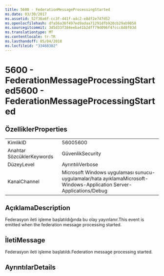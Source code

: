 ```yaml
---
title: 5600 - FederationMessageProcessingStarted
ms.date: 03/30/2017
ms.assetid: 52f36a6f-cc3f-441f-a4c2-e8df2e747d52
ms.openlocfilehash: dfa56a36f497ed9adaa71291dfb920cb29ab9858
ms.sourcegitcommit: 3d5d33f384eeba41b2dff79d096f47ccc8d8f03d
ms.translationtype: MT
ms.contentlocale: tr-TR
ms.lasthandoff: 05/04/2018
ms.locfileid: "33468302"
---
```

# <a name="5600---federationmessageprocessingstarted"></a><span data-ttu-id="0161a-102">5600 - FederationMessageProcessingStarted</span><span class="sxs-lookup"><span data-stu-id="0161a-102">5600 - FederationMessageProcessingStarted</span></span>
## <a name="properties"></a><span data-ttu-id="0161a-103">Özellikler</span><span class="sxs-lookup"><span data-stu-id="0161a-103">Properties</span></span>  
  
|||  
|-|-|  
|<span data-ttu-id="0161a-104">Kimlik</span><span class="sxs-lookup"><span data-stu-id="0161a-104">ID</span></span>|<span data-ttu-id="0161a-105">5600</span><span class="sxs-lookup"><span data-stu-id="0161a-105">5600</span></span>|  
|<span data-ttu-id="0161a-106">Anahtar Sözcükler</span><span class="sxs-lookup"><span data-stu-id="0161a-106">Keywords</span></span>|<span data-ttu-id="0161a-107">Güvenlik</span><span class="sxs-lookup"><span data-stu-id="0161a-107">Security</span></span>|  
|<span data-ttu-id="0161a-108">Düzey</span><span class="sxs-lookup"><span data-stu-id="0161a-108">Level</span></span>|<span data-ttu-id="0161a-109">Ayrıntılı</span><span class="sxs-lookup"><span data-stu-id="0161a-109">Verbose</span></span>|  
|<span data-ttu-id="0161a-110">Kanal</span><span class="sxs-lookup"><span data-stu-id="0161a-110">Channel</span></span>|<span data-ttu-id="0161a-111">Microsoft Windows uygulaması sunucu-uygulamalar/hata ayıklama</span><span class="sxs-lookup"><span data-stu-id="0161a-111">Microsoft-Windows-Application Server-Applications/Debug</span></span>|  
  
## <a name="description"></a><span data-ttu-id="0161a-112">Açıklama</span><span class="sxs-lookup"><span data-stu-id="0161a-112">Description</span></span>  
 <span data-ttu-id="0161a-113">Federasyon ileti işleme başlatıldığında bu olay yayınlanır.</span><span class="sxs-lookup"><span data-stu-id="0161a-113">This event is emitted when the federation message processing started.</span></span>  
  
## <a name="message"></a><span data-ttu-id="0161a-114">İleti</span><span class="sxs-lookup"><span data-stu-id="0161a-114">Message</span></span>  
 <span data-ttu-id="0161a-115">Federasyon ileti işleme başlatıldı.</span><span class="sxs-lookup"><span data-stu-id="0161a-115">Federation message processing started.</span></span>  
  
## <a name="details"></a><span data-ttu-id="0161a-116">Ayrıntılar</span><span class="sxs-lookup"><span data-stu-id="0161a-116">Details</span></span>
